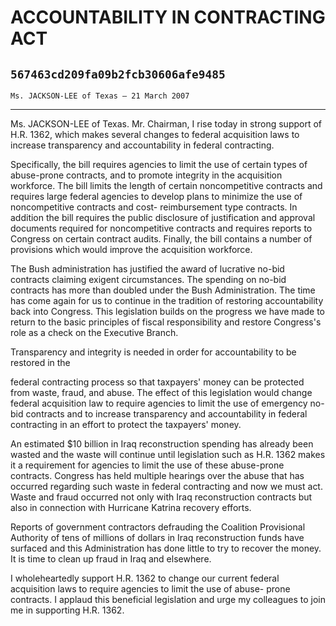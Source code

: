 # ACCOUNTABILITY IN CONTRACTING ACT
## `567463cd209fa09b2fcb30606afe9485`
`Ms. JACKSON-LEE of Texas — 21 March 2007`

---


Ms. JACKSON-LEE of Texas. Mr. Chairman, I rise today in strong 
support of H.R. 1362, which makes several changes to federal 
acquisition laws to increase transparency and accountability in federal 
contracting.

Specifically, the bill requires agencies to limit the use of certain 
types of abuse-prone contracts, and to promote integrity in the 
acquisition workforce. The bill limits the length of certain 
noncompetitive contracts and requires large federal agencies to develop 
plans to minimize the use of noncompetitive contracts and cost-
reimbursement type contracts. In addition the bill requires the public 
disclosure of justification and approval documents required for 
noncompetitive contracts and requires reports to Congress on certain 
contract audits. Finally, the bill contains a number of provisions 
which would improve the acquisition workforce.

The Bush administration has justified the award of lucrative no-bid 
contracts claiming exigent circumstances. The spending on no-bid 
contracts has more than doubled under the Bush Administration. The time 
has come again for us to continue in the tradition of restoring 
accountability back into Congress. This legislation builds on the 
progress we have made to return to the basic principles of fiscal 
responsibility and restore Congress's role as a check on the Executive 
Branch.

Transparency and integrity is needed in order for accountability to 
be restored in the


federal contracting process so that taxpayers' money can be protected 
from waste, fraud, and abuse. The effect of this legislation would 
change federal acquisition law to require agencies to limit the use of 
emergency no-bid contracts and to increase transparency and 
accountability in federal contracting in an effort to protect the 
taxpayers' money.

An estimated $10 billion in Iraq reconstruction spending has already 
been wasted and the waste will continue until legislation such as H.R. 
1362 makes it a requirement for agencies to limit the use of these 
abuse-prone contracts. Congress has held multiple hearings over the 
abuse that has occurred regarding such waste in federal contracting and 
now we must act. Waste and fraud occurred not only with Iraq 
reconstruction contracts but also in connection with Hurricane Katrina 
recovery efforts.

Reports of government contractors defrauding the Coalition 
Provisional Authority of tens of millions of dollars in Iraq 
reconstruction funds have surfaced and this Administration has done 
little to try to recover the money. It is time to clean up fraud in 
Iraq and elsewhere.

I wholeheartedly support H.R. 1362 to change our current federal 
acquisition laws to require agencies to limit the use of abuse- prone 
contracts. I applaud this beneficial legislation and urge my colleagues 
to join me in supporting H.R. 1362.
